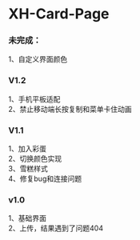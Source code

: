 # XH-Card-Page

### 未完成：
1、自定义界面颜色  

### V1.2  
1、手机平板适配  
2、禁止移动端长按复制和菜单卡住动画  

### V1.1
1、加入彩蛋  
2、切换颜色实现  
3、雪糕样式  
4、修复bug和连接问题  

### v1.0
1、基础界面  
2、上传，结果遇到了问题404  
